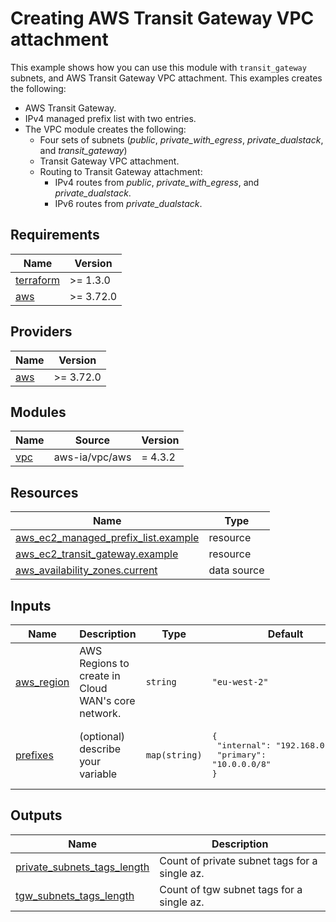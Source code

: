 <!-- BEGIN_TF_DOCS -->
# Creating AWS Transit Gateway VPC attachment

This example shows how you can use this module with `transit_gateway` subnets, and AWS Transit Gateway VPC attachment. This examples creates the following:

* AWS Transit Gateway.
* IPv4 managed prefix list with two entries.
* The VPC module creates the following:
  * Four sets of subnets (*public*, *private\_with\_egress*, *private\_dualstack*, and *transit\_gateway*)
  * Transit Gateway VPC attachment.
  * Routing to Transit Gateway attachment:
    * IPv4 routes from *public*, *private\_with\_egress*, and *private\_dualstack*.
    * IPv6 routes from *private\_dualstack*.

## Requirements

| Name | Version |
|------|---------|
| <a name="requirement_terraform"></a> [terraform](#requirement\_terraform) | >= 1.3.0 |
| <a name="requirement_aws"></a> [aws](#requirement\_aws) | >= 3.72.0 |

## Providers

| Name | Version |
|------|---------|
| <a name="provider_aws"></a> [aws](#provider\_aws) | >= 3.72.0 |

## Modules

| Name | Source | Version |
|------|--------|---------|
| <a name="module_vpc"></a> [vpc](#module\_vpc) | aws-ia/vpc/aws | = 4.3.2 |

## Resources

| Name | Type |
|------|------|
| [aws_ec2_managed_prefix_list.example](https://registry.terraform.io/providers/hashicorp/aws/latest/docs/resources/ec2_managed_prefix_list) | resource |
| [aws_ec2_transit_gateway.example](https://registry.terraform.io/providers/hashicorp/aws/latest/docs/resources/ec2_transit_gateway) | resource |
| [aws_availability_zones.current](https://registry.terraform.io/providers/hashicorp/aws/latest/docs/data-sources/availability_zones) | data source |

## Inputs

| Name | Description | Type | Default | Required |
|------|-------------|------|---------|:--------:|
| <a name="input_aws_region"></a> [aws\_region](#input\_aws\_region) | AWS Regions to create in Cloud WAN's core network. | `string` | `"eu-west-2"` | no |
| <a name="input_prefixes"></a> [prefixes](#input\_prefixes) | (optional) describe your variable | `map(string)` | <pre>{<br>  "internal": "192.168.0.0/16",<br>  "primary": "10.0.0.0/8"<br>}</pre> | no |

## Outputs

| Name | Description |
|------|-------------|
| <a name="output_private_subnets_tags_length"></a> [private\_subnets\_tags\_length](#output\_private\_subnets\_tags\_length) | Count of private subnet tags for a single az. |
| <a name="output_tgw_subnets_tags_length"></a> [tgw\_subnets\_tags\_length](#output\_tgw\_subnets\_tags\_length) | Count of tgw subnet tags for a single az. |
<!-- END_TF_DOCS -->